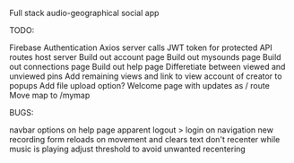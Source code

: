 Full stack audio-geographical social app


TODO:

Firebase Authentication
Axios server calls
JWT token for protected API routes
host server
Build out account page
Build out mysounds page
Build out connections page
Build out help page
Differetiate between viewed and unviewed pins
Add remaining views and link to view account of creator to popups
Add file upload option?
Welcome page with updates as / route
Move map to /mymap

BUGS:

navbar options on help page
apparent logout > login on navigation
new recording form reloads on movement and clears text
don't recenter while music is playing
adjust threshold to avoid unwanted recentering